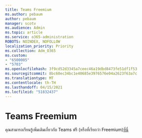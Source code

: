 ```yaml
---
title: Teams Freemium
ms.author: pebaum
author: pebaum
manager: scotv
ms.audience: Admin
ms.topic: article
ms.service: o365-administration
ROBOTS: NOINDEX, NOFOLLOW
localization_priority: Priority
ms.collection: Adm_O365
ms.custom:
- "6500005"
- "5703"
ms.openlocfilehash: 3f9cd52d3345a7ceec46a19dbd8473fe51df1f53
ms.sourcegitcommit: 8bc60ec34bc1e40685e3976576e04a2623f63a7c
ms.translationtype: MT
ms.contentlocale: th-TH
ms.lasthandoff: 04/15/2021
ms.locfileid: "51832437"
---
```

# <a name="teams-freemium"></a>Teams Freemium

คุณสามารถเรียนรู้เพิ่มเติมเกี่ยวกับ Teams ฟรี (หรือที่เรียกว่า Freemium)[ที่นี่](https://docs.microsoft.com/alchemyinsights/teams-freemium)
